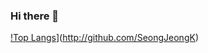 ### Hi there 👋

<!--
**SeonJeongk/SeonJeongK** is a ✨ _special_ ✨ repository because its `README.md` (this file) appears on your GitHub profile.

Here are some ideas to get you started:

- 🔭 I’m currently working on ...
- 🌱 I’m currently learning ...
- 👯 I’m looking to collaborate on ...
- 🤔 I’m looking for help with ...
- 💬 Ask me about ...
- 📫 How to reach me: ...
- 😄 Pronouns: ...
- ⚡ Fun fact: ...
-->

[!Top Langs](http://github-readme-stats.verce.app/api/top-langs/?username=SeonJeongK&layout=compact)](http://github.com/SeongJeongK)
